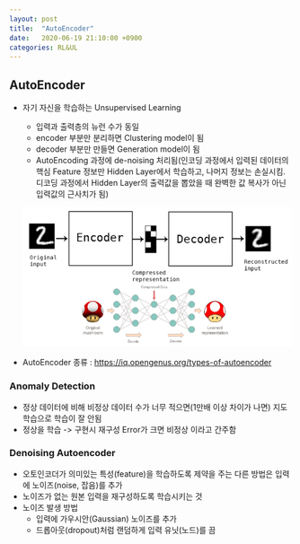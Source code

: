 ```yaml
---
layout: post
title:  "AutoEncoder"
date:   2020-06-19 21:10:00 +0900
categories: RL&UL
---
```


## AutoEncoder

- 자기 자신을 학습하는 Unsupervised Learning

  - 입력과 출력층의 뉴런 수가 동일
  - encoder 부분만 분리하면 Clustering model이 됨
  - decoder 부분만 만들면 Generation model이 됨
  - AutoEncoding 과정에 de-noising 처리됨(인코딩 과정에서 입력된 데이터의 핵심 Feature 정보만 Hidden Layer에서 학습하고, 나머지 정보는 손실시킴. 디코딩 과정에서 Hidden Layer의 출력값을 뽑았을 때 완벽한 값 복사가 아닌 입력값의 근사치가 됨)

  ![AutoEncoder](/img/AutoEncoder.PNG)

- AutoEncoder 종류 : <https://iq.opengenus.org/types-of-autoencoder>

### Anomaly Detection

- 정상 데이터에 비해 비정상 데이터 수가 너무 적으면(1만배 이상 차이가 나면) 지도학습으로 학습이 잘 안됨
- 정상을 학습 -> 구현시 재구성 Error가 크면 비정상 이라고 간주함
    
### Denoising Autoencoder

- 오토인코더가 의미있는 특성(feature)을 학습하도록 제약을 주는 다른 방법은 입력에 노이즈(noise, 잡음)를 추가
- 노이즈가 없는 원본 입력을 재구성하도록 학습시키는 것
- 노이즈 발생 방법
  - 입력에 가우시안(Gaussian) 노이즈를 추가
  - 드롭아웃(dropout)처럼 랜덤하게 입력 유닛(노드)를 끔
  